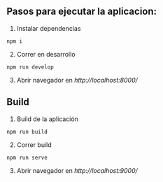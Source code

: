 ## Pasos para ejecutar la aplicacion:

1. Instalar dependencias

```console
npm i
```

2. Correr en desarrollo

```console
npm run develop
```

3. Abrir navegador en *_http://localhost:8000/_*

## Build

1. Build de la aplicación

```console
npm run build
```

2. Correr build

```console
npm run serve
```

3. Abrir navegador en *_http://localhost:9000/_*